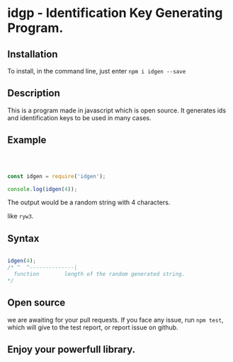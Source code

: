 # idgp - Identification Key Generating Program.

## Installation

To install, in the command line, just enter
`npm i idgen --save`

## Description

This is a program made in javascript which is open source. It generates ids and identification keys to be used in many cases.

## Example

<br>

```javascript

const idgen = require('idgen');

console.log(idgen(4));

```

The output would be a random string with 4 characters.

like `ryw3`.

## Syntax

```javascript

idgen(4);
/* ^  ^--------------| 
  function        length of the random generated string.
*/
```

## Open source

we are awaiting for your pull requests. If you face any issue, run `npm test`, which will give to the test report, or report issue on github.

## Enjoy your powerfull library.